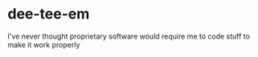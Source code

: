 # dee-tee-em
I've never thought proprietary software would require me to code stuff to make it work properly
